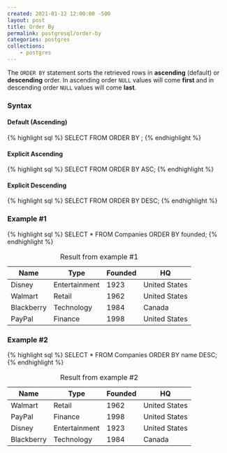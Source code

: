 ```yaml
---
created: 2021-01-12 12:00:00 -500
layout: post
title: Order By
permalink: postgresql/order-by
categories: postgres
collections: 
    - postgres
---
```


The ```ORDER BY``` statement sorts the retrieved rows in **ascending** (default) or **descending** order.
In ascending order ```NULL``` values will come **first** and in descending order ```NULL``` values will come **last**.

### Syntax 

#### Default (Ascending)
{% highlight sql %}
SELECT <query-parameters> FROM <table-name> ORDER BY <column-name>;
{% endhighlight %}

#### Explicit Ascending
{% highlight sql %}
SELECT <query-parameters> FROM <table-name> ORDER BY <column-name> ASC;
{% endhighlight %}

#### Explicit Descending
{% highlight sql %}
SELECT <query-parameters> FROM <table-name> ORDER BY <column-name> DESC;
{% endhighlight %}

### Example #1

{% highlight sql %}
SELECT * FROM Companies ORDER BY founded;
{% endhighlight %}

<table>
    <caption>Result from example #1</caption>
    <thead>
        <tr>
            <th>Name</th>
            <th>Type</th>
            <th>Founded</th>
            <th>HQ</th>
        </tr>
    </thead>
    <tbody>
        <tr>
            <td>Disney</td>
            <td>Entertainment</td>
            <td>1923</td>
            <td>United States</td>
        </tr>
        <tr>
            <td>Walmart</td>
            <td>Retail</td>
            <td>1962</td>
            <td>United States</td>
        </tr>
        <tr>
            <td>Blackberry</td>
            <td>Technology</td>
            <td>1984</td>
            <td>Canada</td>
        </tr>
        <tr>
            <td>PayPal</td>
            <td>Finance</td>
            <td>1998</td>
            <td>United States</td>
        </tr>
    </tbody>
</table>

### Example #2

{% highlight sql %}
SELECT * FROM Companies ORDER BY name DESC;
{% endhighlight %}

<table>
    <caption>Result from example #2</caption>
    <thead>
        <tr>
            <th>Name</th>
            <th>Type</th>
            <th>Founded</th>
            <th>HQ</th>
        </tr>
    </thead>
    <tbody>
        <tr>
            <td>Walmart</td>
            <td>Retail</td>
            <td>1962</td>
            <td>United States</td>
        </tr>
        <tr>
            <td>PayPal</td>
            <td>Finance</td>
            <td>1998</td>
            <td>United States</td>
        </tr>
        <tr>
            <td>Disney</td>
            <td>Entertainment</td>
            <td>1923</td>
            <td>United States</td>
        </tr>
        <tr>
            <td>Blackberry</td>
            <td>Technology</td>
            <td>1984</td>
            <td>Canada</td>
        </tr>
    </tbody>
</table>


